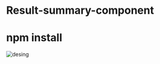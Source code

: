 # Result-summary-component

# npm install

![desing](https://github.com/user-attachments/assets/2bc949a0-b0ba-4c01-989b-15a34042969f)
